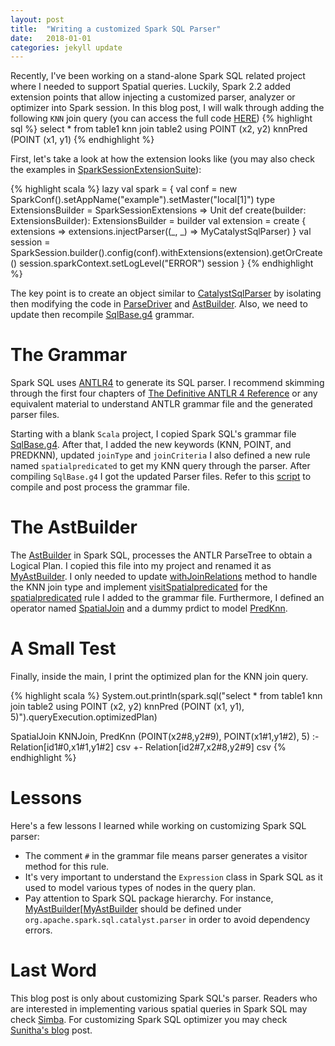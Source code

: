 ```yaml
---
layout: post
title:  "Writing a customized Spark SQL Parser"
date:   2018-01-01
categories: jekyll update
---
```


Recently, I've been working on a stand-alone Spark SQL related project where I needed to support Spatial queries. Luckily, Spark 2.2 added extension points that allow injecting a customized parser, analyzer or optimizer into Spark session. In this blog post, I will walk through adding the following `KNN` join query (you can access the full code [HERE][code])
{% highlight sql %}
select * from table1 knn join table2 using POINT (x2, y2) knnPred (POINT (x1, y1)
{% endhighlight %}

First, let's take a look at how the extension looks like (you may also check the examples in [SparkSessionExtensionSuite][SparkSessionExtensionSuite]):

{% highlight scala %}
lazy val spark = {
  val conf = new SparkConf().setAppName("example").setMaster("local[1]")
  type ExtensionsBuilder = SparkSessionExtensions => Unit
  def create(builder: ExtensionsBuilder): ExtensionsBuilder = builder
  val extension = create { extensions =>
     extensions.injectParser((_, _) => MyCatalystSqlParser)
  }
  val session = SparkSession.builder().config(conf).withExtensions(extension).getOrCreate()
  session.sparkContext.setLogLevel("ERROR")
  session
}
{% endhighlight %}

The key point is to create an object similar to [CatalystSqlParser][CatalystSqlParser] by isolating then modifying the code in [ParseDriver][ParseDriver] and [AstBuilder][AstBuilder]. Also, we need to update then recompile [SqlBase.g4][SqlBase] grammar.

# The Grammar
Spark SQL uses [ANTLR4][ANTLR] to generate its SQL parser. I recommend skimming through the first four chapters of [The Definitive ANTLR 4 Reference][ANTLR-book] or any equivalent material to understand ANTLR grammar file and the generated parser files. 

Starting with a blank `Scala` project, I copied Spark SQL's grammar file [SqlBase.g4][SqlBase]. After that, I added the new keywords (KNN, POINT, and PREDKNN), updated `joinType` and `joinCriteria` I also defined a new rule named `spatialpredicated` to get my KNN query through the parser. After compiling `SqlBase.g4` I got the updated Parser files. Refer to this [script][script] to compile and post process the grammar file.

# The AstBuilder

The [AstBuilder][AstBuilder] in Spark SQL, processes the ANTLR ParseTree to obtain a Logical Plan. I copied this file into my project and renamed it as [MyAstBuilder][MyAstBuilder]. I only needed to update [withJoinRelations][withJoinRelations] method to handle the KNN join type and implement [visitSpatialpredicated][visitSpatialpredicated] for the [spatialpredicated][spatialpredicated] rule I added to the grammar file. Furthermore, I defined an operator named [SpatialJoin][SpatialJoin] and a dummy prdict to model [PredKnn][predknn].

# A Small Test
Finally, inside the main, I print the optimized plan for the KNN join query.

{% highlight scala %}
System.out.println(spark.sql("select * from table1 knn join table2 using POINT (x2, y2) knnPred (POINT (x1, y1), 5)").queryExecution.optimizedPlan)

SpatialJoin KNNJoin, PredKnn (POINT(x2#8,y2#9), POINT(x1#1,y1#2), 5)
:- Relation[id1#0,x1#1,y1#2] csv
+- Relation[id2#7,x2#8,y2#9] csv
{% endhighlight %}

# Lessons
Here's a few lessons I learned while working on customizing Spark SQL parser:

- The comment `#` in the grammar file means parser generates a visitor method for this rule.
- It's very important to understand the `Expression` class in Spark SQL as it used to model various types of nodes in the query plan.
- Pay attention to Spark SQL package hierarchy. For instance, [MyAstBuilder][[MyAstBuilder] should be defined under `org.apache.spark.sql.catalyst.parser` in order to avoid dependency errors.

# Last Word
This blog post is only about customizing Spark SQL's parser. Readers who are interested in implementing various spatial queries in Spark SQL may check [Simba][Simba]. For customizing Spark SQL optimizer you may check [Sunitha's blog][optimizer] post.


[SparkSessionExtensionSuite]: https://github.com/apache/spark/blob/master/sql/core/src/test/scala/org/apache/spark/sql/SparkSessionExtensionSuite.scala
[CatalystSqlParser]: https://github.com/apache/spark/blob/3099c574c56cab86c3fcf759864f89151643f837/sql/catalyst/src/main/scala/org/apache/spark/sql/catalyst/parser/ParseDriver.scala#L130
[ParseDriver]: https://github.com/apache/spark/blob/3099c574c56cab86c3fcf759864f89151643f837/sql/catalyst/src/main/scala/org/apache/spark/sql/catalyst/parser/ParseDriver.scala
[AstBuilder]: https://github.com/apache/spark/blob/3099c574c56cab86c3fcf759864f89151643f837/sql/catalyst/src/main/scala/org/apache/spark/sql/catalyst/parser/AstBuilder.scala
[SqlBase]: https://github.com/apache/spark/blob/3099c574c56cab86c3fcf759864f89151643f837/sql/catalyst/src/main/antlr4/org/apache/spark/sql/catalyst/parser/SqlBase.g4
[ANTLR]: http://www.antlr.org/
[ANTLR-book]: https://pragprog.com/book/tpantlr2/the-definitive-antlr-4-reference
[code]: https://github.com/rtahboub/spark-sql-customized-parser
[MySqlBase]: https://github.com/rtahboub/spark-sql-customized-parser/blob/master/src/main/scala/org/apache/spark/sql/catalyst/parser/SqlBase.g4
[script]: https://github.com/rtahboub/spark-sql-customized-parser/blob/master/process_grammar.sh
[AstBuilder]: https://github.com/apache/spark/blob/master/sql/catalyst/src/main/scala/org/apache/spark/sql/catalyst/parser/AstBuilder.scala
[MyAstBuilder]: https://github.com/rtahboub/spark-sql-customized-parser/blob/master/src/main/scala/org/apache/spark/sql/catalyst/parser/MyAstBuilder.scala
[withJoinRelations]: https://github.com/rtahboub/spark-sql-customized-parser/blob/master/src/main/scala/org/apache/spark/sql/catalyst/parser/MyAstBuilder.scala#L610
[visitSpatialpredicated]: https://github.com/rtahboub/spark-sql-customized-parser/blob/master/src/main/scala/org/apache/spark/sql/catalyst/parser/MyAstBuilder.scala#L994
[spatialpredicated]: https://github.com/rtahboub/spark-sql-customized-parser/blob/master/src/main/scala/org/apache/spark/sql/catalyst/parser/SqlBase.g4#L534
[SpatialJoin]: https://github.com/rtahboub/spark-sql-customized-parser/blob/master/src/main/scala/org/apache/spark/sql/catalyst/plans/logical/basicLogicalOperators.scala#L14
[predknn]: https://github.com/rtahboub/spark-sql-customized-parser/blob/master/src/main/scala/org/apache/spark/sql/catalyst/expressions/preds.scala#L19
[Simba]: https://github.com/InitialDLab/Simba
[optimizer]: https://developer.ibm.com/code/2017/11/30/learn-extension-points-apache-spark-extend-spark-catalyst-optimizer/